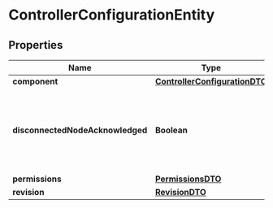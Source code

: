 # ControllerConfigurationEntity

## Properties
Name | Type | Description | Notes
------------ | ------------- | ------------- | -------------
**component** | [**ControllerConfigurationDTO**](ControllerConfigurationDTO.md) |  |  [optional]
**disconnectedNodeAcknowledged** | **Boolean** | Acknowledges that this node is disconnected to allow for mutable requests to proceed. |  [optional]
**permissions** | [**PermissionsDTO**](PermissionsDTO.md) |  |  [optional]
**revision** | [**RevisionDTO**](RevisionDTO.md) |  |  [optional]
